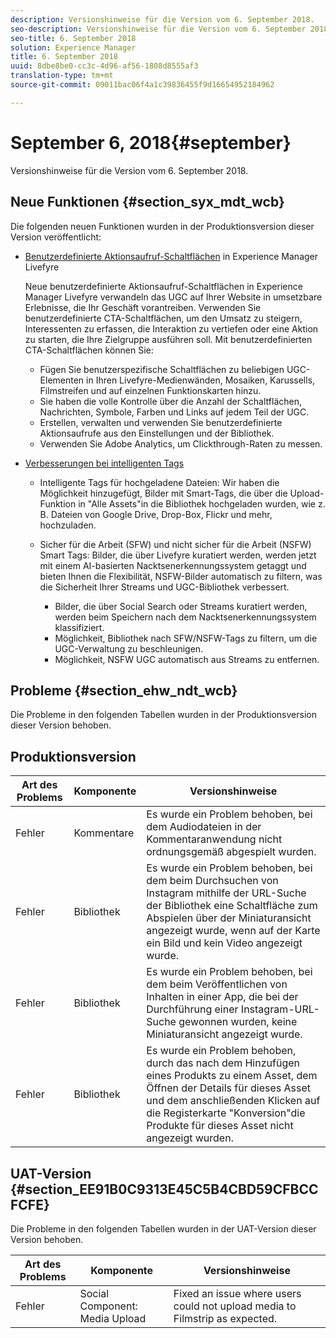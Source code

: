 ```yaml
---
description: Versionshinweise für die Version vom 6. September 2018.
seo-description: Versionshinweise für die Version vom 6. September 2018.
seo-title: 6. September 2018
solution: Experience Manager
title: 6. September 2018
uuid: 8dbe8be0-cc3c-4d96-af56-1808d8555af3
translation-type: tm+mt
source-git-commit: 09011bac06f4a1c39836455f9d16654952184962

---
```



# September 6, 2018{#september}

Versionshinweise für die Version vom 6. September 2018.

## Neue Funktionen {#section_syx_mdt_wcb}

Die folgenden neuen Funktionen wurden in der Produktionsversion dieser Version veröffentlicht:

* [Benutzerdefinierte Aktionsaufruf-Schaltflächen](/help/using/c-features-livefyre/c-call-to-action-button.md#topic_EBE23A0F827645E0A0C619DCF3872EE5) in Experience Manager Livefyre

   Neue benutzerdefinierte Aktionsaufruf-Schaltflächen in Experience Manager Livefyre verwandeln das UGC auf Ihrer Website in umsetzbare Erlebnisse, die Ihr Geschäft vorantreiben. Verwenden Sie benutzerdefinierte CTA-Schaltflächen, um den Umsatz zu steigern, Interessenten zu erfassen, die Interaktion zu vertiefen oder eine Aktion zu starten, die Ihre Zielgruppe ausführen soll. Mit benutzerdefinierten CTA-Schaltflächen können Sie:

   * Fügen Sie benutzerspezifische Schaltflächen zu beliebigen UGC-Elementen in Ihren Livefyre-Medienwänden, Mosaiken, Karussells, Filmstreifen und auf einzelnen Funktionskarten hinzu.
   * Sie haben die volle Kontrolle über die Anzahl der Schaltflächen, Nachrichten, Symbole, Farben und Links auf jedem Teil der UGC.
   * Erstellen, verwalten und verwenden Sie benutzerdefinierte Aktionsaufrufe aus den Einstellungen und der Bibliothek.
   * Verwenden Sie Adobe Analytics, um Clickthrough-Raten zu messen.

* [Verbesserungen bei intelligenten Tags](/help/using/c-features-livefyre/c-smart-tags/c-smart-tags.md#c_smart_tags)

   * Intelligente Tags für hochgeladene Dateien: Wir haben die Möglichkeit hinzugefügt, Bilder mit Smart-Tags, die über die Upload-Funktion in "Alle Assets"in die Bibliothek hochgeladen wurden, wie z. B. Dateien von Google Drive, Drop-Box, Flickr und mehr, hochzuladen.
   * Sicher für die Arbeit (SFW) und nicht sicher für die Arbeit (NSFW) Smart Tags: Bilder, die über Livefyre kuratiert werden, werden jetzt mit einem AI-basierten Nacktsenerkennungssystem getaggt und bieten Ihnen die Flexibilität, NSFW-Bilder automatisch zu filtern, was die Sicherheit Ihrer Streams und UGC-Bibliothek verbessert.

      * Bilder, die über Social Search oder Streams kuratiert werden, werden beim Speichern nach dem Nacktsenerkennungssystem klassifiziert.
      * Möglichkeit, Bibliothek nach SFW/NSFW-Tags zu filtern, um die UGC-Verwaltung zu beschleunigen.
      * Möglichkeit, NSFW UGC automatisch aus Streams zu entfernen.

## Probleme {#section_ehw_ndt_wcb}

Die Probleme in den folgenden Tabellen wurden in der Produktionsversion dieser Version behoben.

## Produktionsversion

| **Art des Problems** | **Komponente** | **Versionshinweise** |
|---|---|---|
| Fehler | Kommentare | Es wurde ein Problem behoben, bei dem Audiodateien in der Kommentaranwendung nicht ordnungsgemäß abgespielt wurden. |
| Fehler | Bibliothek | Es wurde ein Problem behoben, bei dem beim Durchsuchen von Instagram mithilfe der URL-Suche der Bibliothek eine Schaltfläche zum Abspielen über der Miniaturansicht angezeigt wurde, wenn auf der Karte ein Bild und kein Video angezeigt wurde. |
| Fehler | Bibliothek | Es wurde ein Problem behoben, bei dem beim Veröffentlichen von Inhalten in einer App, die bei der Durchführung einer Instagram-URL-Suche gewonnen wurden, keine Miniaturansicht angezeigt wurde. |
| Fehler | Bibliothek | Es wurde ein Problem behoben, durch das nach dem Hinzufügen eines Produkts zu einem Asset, dem Öffnen der Details für dieses Asset und dem anschließenden Klicken auf die Registerkarte "Konversion"die Produkte für dieses Asset nicht angezeigt wurden. |

## UAT-Version {#section_EE91B0C9313E45C5B4CBD59CFBCCFCFE}

Die Probleme in den folgenden Tabellen wurden in der UAT-Version dieser Version behoben.

| **Art des Problems** | **Komponente** | **Versionshinweise** |
|---|---|---|
| Fehler | Social Component: Media Upload | Fixed an issue where users could not upload media to Filmstrip as expected. |


